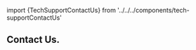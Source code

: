 
import {TechSupportContactUs} from '../../../components/tech-supportContactUs'

<Hero slots="heading" variant="fullwidth" theme="dark"  customLayout className="faqHerobgImage Hero-Banner Tech-Support-ContactUs" />

## Contact Us.

<TechSupportContactUs/>